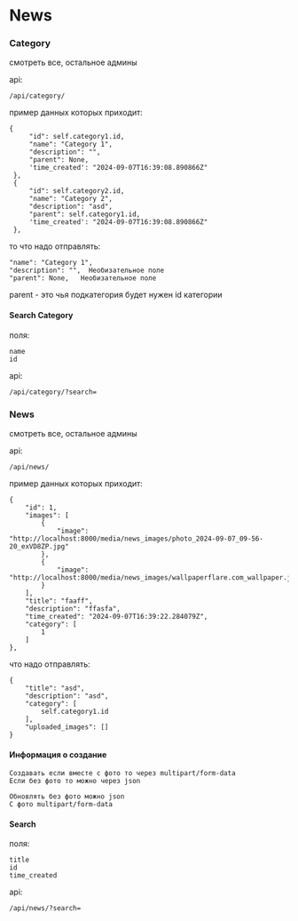 # News

### Category

смотреть все, остальное админы

api:

    /api/category/

пример данных которых приходит:

    {
         "id": self.category1.id,
         "name": "Category 1",
         "description": "",
         "parent": None,
         'time_created': "2024-09-07T16:39:08.890866Z"
     },
     {
         "id": self.category2.id,
         "name": "Category 2",
         "description": "asd",
         "parent": self.category1.id,
         'time_created': "2024-09-07T16:39:08.890866Z"
     },

то что надо отправлять:

    "name": "Category 1",
    "description": "",  Необизательное поле
    "parent": None,   Необизательное поле

parent - это чья подкатегория будет нужен id категории

#### Search Category

поля:

    name
    id

api:

    /api/category/?search=

### News

смотреть все, остальное админы

api:
    
    /api/news/

пример данных которых приходит:

    {
        "id": 1,
        "images": [
            {
                "image": "http://localhost:8000/media/news_images/photo_2024-09-07_09-56-20_exVD8ZP.jpg"
            },
            {
                "image": "http://localhost:8000/media/news_images/wallpaperflare.com_wallpaper.jpg"
            }
        ],
        "title": "faaff",
        "description": "ffasfa",
        "time_created": "2024-09-07T16:39:22.284079Z",
        "category": [
            1
        ]
    },

что надо отправлять:

    {
        "title": "asd",
        "description": "asd",
        "category": [
            self.category1.id
        ],
        "uploaded_images": []
    }
    

#### Информация о создание

    Создавать если вместе с фото то через multipart/form-data
    Если без фото то можно через json

    Обновлять без фото можно json
    С фото multipart/form-data

#### Search

поля:

    title
    id
    time_created

api:

    /api/news/?search=
